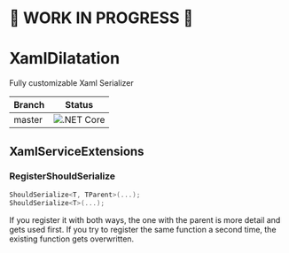 # :construction_worker: <strong>WORK IN PROGRESS</strong> :construction_worker:

# XamlDilatation
Fully customizable Xaml Serializer

| Branch | Status                                                                                                 |
|--------|--------------------------------------------------------------------------------------------------------|
| master | ![.NET Core](https://github.com/Chrissps/XamlDilatation/workflows/.NET%20Core/badge.svg?branch=master) |


## XamlServiceExtensions

### RegisterShouldSerialize

```csharp
ShouldSerialize<T, TParent>(...);
ShouldSerialize<T>(...);
```

If you register it with both ways, the one with the parent is more detail and gets used first.
If you try to register the same function a second time, the existing function gets overwritten.
